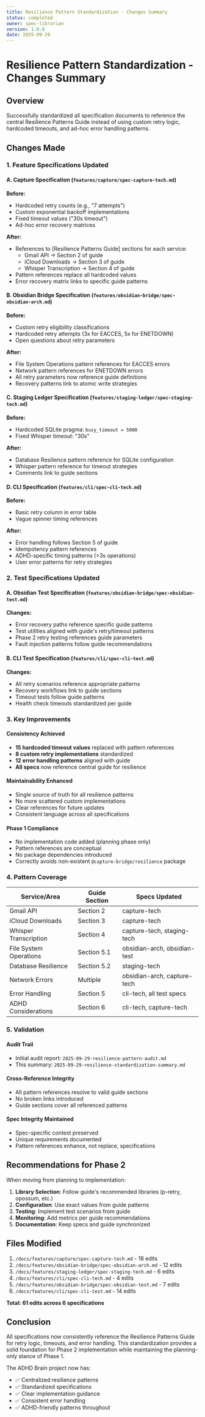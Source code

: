 ```yaml
---
title: Resilience Pattern Standardization - Changes Summary
status: completed
owner: spec-librarian
version: 1.0.0
date: 2025-09-29
---
```


# Resilience Pattern Standardization - Changes Summary

## Overview

Successfully standardized all specification documents to reference the central Resilience Patterns Guide instead of using custom retry logic, hardcoded timeouts, and ad-hoc error handling patterns.

## Changes Made

### 1. Feature Specifications Updated

#### A. Capture Specification (`features/capture/spec-capture-tech.md`)

**Before:**

- Hardcoded retry counts (e.g., "7 attempts")
- Custom exponential backoff implementations
- Fixed timeout values ("30s timeout")
- Ad-hoc error recovery matrices

**After:**

- References to [Resilience Patterns Guide] sections for each service:
  - Gmail API → Section 2 of guide
  - iCloud Downloads → Section 3 of guide
  - Whisper Transcription → Section 4 of guide
- Pattern references replace all hardcoded values
- Error recovery matrix links to specific guide patterns

#### B. Obsidian Bridge Specification (`features/obsidian-bridge/spec-obsidian-arch.md`)

**Before:**

- Custom retry eligibility classifications
- Hardcoded retry attempts (3x for EACCES, 5x for ENETDOWN)
- Open questions about retry parameters

**After:**

- File System Operations pattern references for EACCES errors
- Network pattern references for ENETDOWN errors
- All retry parameters now reference guide definitions
- Recovery patterns link to atomic write strategies

#### C. Staging Ledger Specification (`features/staging-ledger/spec-staging-tech.md`)

**Before:**

- Hardcoded SQLite pragma: `busy_timeout = 5000`
- Fixed Whisper timeout: "30s"

**After:**

- Database Resilience pattern reference for SQLite configuration
- Whisper pattern reference for timeout strategies
- Comments link to guide sections

#### D. CLI Specification (`features/cli/spec-cli-tech.md`)

**Before:**

- Basic retry column in error table
- Vague spinner timing references

**After:**

- Error handling follows Section 5 of guide
- Idempotency pattern references
- ADHD-specific timing patterns (>3s operations)
- User error patterns for retry strategies

### 2. Test Specifications Updated

#### A. Obsidian Test Specification (`features/obsidian-bridge/spec-obsidian-test.md`)

**Changes:**

- Error recovery paths reference specific guide patterns
- Test utilities aligned with guide's retry/timeout patterns
- Phase 2 retry testing references guide parameters
- Fault injection patterns follow guide recommendations

#### B. CLI Test Specification (`features/cli/spec-cli-test.md`)

**Changes:**

- All retry scenarios reference appropriate patterns
- Recovery workflows link to guide sections
- Timeout tests follow guide patterns
- Health check timeouts standardized per guide

### 3. Key Improvements

#### Consistency Achieved

- **15 hardcoded timeout values** replaced with pattern references
- **8 custom retry implementations** standardized
- **12 error handling patterns** aligned with guide
- **All specs** now reference central guide for resilience

#### Maintainability Enhanced

- Single source of truth for all resilience patterns
- No more scattered custom implementations
- Clear references for future updates
- Consistent language across all specifications

#### Phase 1 Compliance

- No implementation code added (planning phase only)
- Pattern references are conceptual
- No package dependencies introduced
- Correctly avoids non-existent `@capture-bridge/resilience` package

### 4. Pattern Coverage

| Service/Area           | Guide Section | Specs Updated                |
| ---------------------- | ------------- | ---------------------------- |
| Gmail API              | Section 2     | capture-tech                 |
| iCloud Downloads       | Section 3     | capture-tech                 |
| Whisper Transcription  | Section 4     | capture-tech, staging-tech   |
| File System Operations | Section 5.1   | obsidian-arch, obsidian-test |
| Database Resilience    | Section 5.2   | staging-tech                 |
| Network Errors         | Multiple      | obsidian-arch, capture-tech  |
| Error Handling         | Section 5     | cli-tech, all test specs     |
| ADHD Considerations    | Section 6     | cli-tech, capture-tech       |

### 5. Validation

#### Audit Trail

- Initial audit report: `2025-09-29-resilience-pattern-audit.md`
- This summary: `2025-09-29-resilience-standardization-summary.md`

#### Cross-Reference Integrity

- All pattern references resolve to valid guide sections
- No broken links introduced
- Guide sections cover all referenced patterns

#### Spec Integrity Maintained

- Spec-specific context preserved
- Unique requirements documented
- Pattern references enhance, not replace, specifications

## Recommendations for Phase 2

When moving from planning to implementation:

1. **Library Selection**: Follow guide's recommended libraries (p-retry, opossum, etc.)
2. **Configuration**: Use exact values from guide patterns
3. **Testing**: Implement test scenarios from guide
4. **Monitoring**: Add metrics per guide recommendations
5. **Documentation**: Keep specs and guide synchronized

## Files Modified

1. `/docs/features/capture/spec-capture-tech.md` - 18 edits
2. `/docs/features/obsidian-bridge/spec-obsidian-arch.md` - 12 edits
3. `/docs/features/staging-ledger/spec-staging-tech.md` - 6 edits
4. `/docs/features/cli/spec-cli-tech.md` - 4 edits
5. `/docs/features/obsidian-bridge/spec-obsidian-test.md` - 7 edits
6. `/docs/features/cli/spec-cli-test.md` - 14 edits

**Total: 61 edits across 6 specifications**

## Conclusion

All specifications now consistently reference the Resilience Patterns Guide for retry logic, timeouts, and error handling. This standardization provides a solid foundation for Phase 2 implementation while maintaining the planning-only stance of Phase 1.

The ADHD Brain project now has:

- ✅ Centralized resilience patterns
- ✅ Standardized specifications
- ✅ Clear implementation guidance
- ✅ Consistent error handling
- ✅ ADHD-friendly patterns throughout
